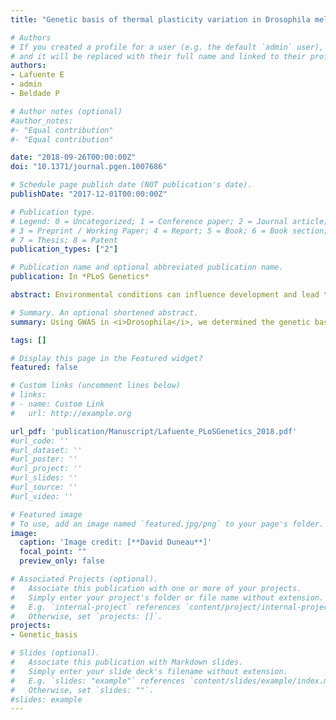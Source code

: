 ```yaml
---
title: "Genetic basis of thermal plasticity variation in Drosophila melanogaster body size"

# Authors
# If you created a profile for a user (e.g. the default `admin` user), write the username (folder name) here 
# and it will be replaced with their full name and linked to their profile.
authors: 
- Lafuente E
- admin
- Beldade P

# Author notes (optional)
#author_notes:
#- "Equal contribution"
#- "Equal contribution"

date: "2018-09-26T00:00:00Z"
doi: "10.1371/journal.pgen.1007686"

# Schedule page publish date (NOT publication's date).
publishDate: "2017-12-01T00:00:00Z"

# Publication type.
# Legend: 0 = Uncategorized; 1 = Conference paper; 2 = Journal article;
# 3 = Preprint / Working Paper; 4 = Report; 5 = Book; 6 = Book section;
# 7 = Thesis; 8 = Patent
publication_types: ["2"]

# Publication name and optional abbreviated publication name.
publication: In *PLoS Genetics*

abstract: Environmental conditions can influence development and lead to the production of phenotypes adjusted to the conditions adults will live in. This developmental plasticity, which can help organisms cope with environmental heterogeneity, is heritable and under selection. Its evolution will depend on available genetic variation. Using a panel of D. melanogaster flies representing naturally segregating alleles, we identified DNA sequence variants associated to variation in thermal plasticity for body size. We found that these variantscorrespond to a diverse set of functions and that their effects differ between body parts and properties of the thermal response. Our results shed new light onto the long discussed genes for plasticity.

# Summary. An optional shortened abstract.
summary: Using GWAS in <i>Drosophila</i>, we determined the genetic basis of thermal plasticity of thorax and abdomen size. Variations of plasticity between those body parts were explained by completely different set of genes.

tags: []

# Display this page in the Featured widget?
featured: false

# Custom links (uncomment lines below)
# links:
# - name: Custom Link
#   url: http://example.org

url_pdf: 'publication/Manuscript/Lafuente_PLoSGenetics_2018.pdf'
#url_code: ''
#url_dataset: ''
#url_poster: ''
#url_project: ''
#url_slides: ''
#url_source: ''
#url_video: ''

# Featured image
# To use, add an image named `featured.jpg/png` to your page's folder. 
image:
  caption: 'Image credit: [**David Duneau**]'
  focal_point: ""
  preview_only: false

# Associated Projects (optional).
#   Associate this publication with one or more of your projects.
#   Simply enter your project's folder or file name without extension.
#   E.g. `internal-project` references `content/project/internal-project/index.md`.
#   Otherwise, set `projects: []`.
projects:
- Genetic_basis

# Slides (optional).
#   Associate this publication with Markdown slides.
#   Simply enter your slide deck's filename without extension.
#   E.g. `slides: "example"` references `content/slides/example/index.md`.
#   Otherwise, set `slides: ""`.
#slides: example
---
```

